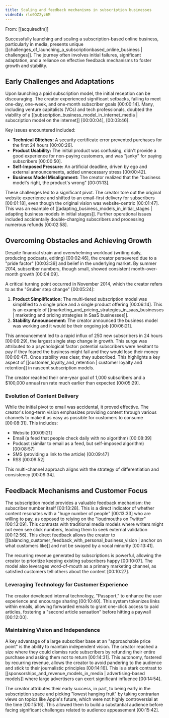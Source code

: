 ```yaml
---
title: Scaling and feedback mechanisms in subscription businesses
videoId: rlo0OZ2yz6M
---
```


From: [[acquiredfm]] <br/> 

Successfully launching and scaling a subscription-based online business, particularly in media, presents unique [[challenges_of_launching_a_subscriptionbased_online_business | challenges]]. The journey often involves initial failures, significant adaptation, and a reliance on effective feedback mechanisms to foster growth and stability.

## Early Challenges and Adaptations

Upon launching a paid subscription model, the initial reception can be discouraging. The creator experienced significant setbacks, failing to meet one-day, one-week, and one-month subscriber goals <a class="yt-timestamp" data-t="00:00:14">[00:00:14]</a>. Many, including venture capitalists (VCs) and tech professionals, doubted the viability of a [[subscription_business_model_in_internet_media | subscription model on the internet]] <a class="yt-timestamp" data-t="00:00:04">[00:00:04]</a>, <a class="yt-timestamp" data-t="00:03:46">[00:03:46]</a>.

Key issues encountered included:
*   **Technical Glitches:** A security certificate error prevented purchases for the first 24 hours <a class="yt-timestamp" data-t="00:00:26">[00:00:26]</a>.
*   **Product Usability:** The initial product was confusing, didn't provide a good experience for non-paying customers, and was "janky" for paying subscribers <a class="yt-timestamp" data-t="00:00:50">[00:00:50]</a>.
*   **Self-Imposed Pressure:** An artificial deadline, driven by ego and external announcements, added unnecessary stress <a class="yt-timestamp" data-t="00:00:42">[00:00:42]</a>.
*   **Business Model Misalignment:** The creator realized that the "business model's right, the product's wrong" <a class="yt-timestamp" data-t="00:01:13">[00:01:13]</a>.

These challenges led to a significant pivot. The creator tore out the original website experience and shifted to an email-first delivery for subscribers <a class="yt-timestamp" data-t="00:01:18">[00:01:18]</a>, even though the original vision was website-centric <a class="yt-timestamp" data-t="00:01:47">[00:01:47]</a>. This was an example of [[adapting_business_models_in_initial_stages | adapting business models in initial stages]]. Further operational issues included accidentally double-charging subscribers and processing numerous refunds <a class="yt-timestamp" data-t="00:02:58">[00:02:58]</a>.

## Overcoming Obstacles and Achieving Growth

Despite financial strain and overwhelming workload (writing daily, producing podcasts, editing) <a class="yt-timestamp" data-t="00:02:46">[00:02:46]</a>, the creator persevered due to a "pride factor" <a class="yt-timestamp" data-t="00:03:39">[00:03:39]</a> and belief in the underlying market. By summer 2014, subscriber numbers, though small, showed consistent month-over-month growth <a class="yt-timestamp" data-t="00:04:09">[00:04:09]</a>.

A critical turning point occurred in November 2014, which the creator refers to as the "Gruber step change" <a class="yt-timestamp" data-t="00:05:24">[00:05:24]</a>:
1.  **Product Simplification:** The multi-tiered subscription model was simplified to a single price and a single product offering <a class="yt-timestamp" data-t="00:06:14">[00:06:14]</a>. This is an example of [[marketing_and_pricing_strategies_in_saas_businesses | marketing and pricing strategies in SaaS businesses]].
2.  **Stability Announcement:** The creator announced the business model was working and it would be their ongoing job <a class="yt-timestamp" data-t="00:06:21">[00:06:21]</a>.

This announcement led to a rapid influx of 250 new subscribers in 24 hours <a class="yt-timestamp" data-t="00:06:29">[00:06:29]</a>, the largest single step change in growth. This surge was attributed to a psychological factor: potential subscribers were hesitant to pay if they feared the business might fail and they would lose their money <a class="yt-timestamp" data-t="00:06:47">[00:06:47]</a>. Once stability was clear, they subscribed. This highlights a key aspect of [[customer_loyalty_and_retention | customer loyalty and retention]] in nascent subscription models.

The creator reached their one-year goal of 1,000 subscribers and a $100,000 annual run rate much earlier than expected <a class="yt-timestamp" data-t="00:05:29">[00:05:29]</a>.

### Evolution of Content Delivery
While the initial pivot to email was accidental, it proved effective. The creator's long-term vision emphasizes providing content through various channels to make it as easy as possible for customers to consume <a class="yt-timestamp" data-t="00:08:31">[00:08:31]</a>. This includes:
*   Website <a class="yt-timestamp" data-t="00:09:21">[00:09:21]</a>
*   Email (a feed that people check daily with no algorithm) <a class="yt-timestamp" data-t="00:08:39">[00:08:39]</a>
*   Podcast (similar to email as a feed, but self-imposed algorithm) <a class="yt-timestamp" data-t="00:08:57">[00:08:57]</a>
*   SMS (providing a link to the article) <a class="yt-timestamp" data-t="00:09:47">[00:09:47]</a>
*   RSS <a class="yt-timestamp" data-t="00:09:52">[00:09:52]</a>

This multi-channel approach aligns with the strategy of differentiation and consistency <a class="yt-timestamp" data-t="00:09:34">[00:09:34]</a>.

## Feedback Mechanisms and Customer Focus

The subscription model provides a valuable feedback mechanism: the subscriber number itself <a class="yt-timestamp" data-t="00:13:28">[00:13:28]</a>. This is a direct indicator of whether content resonates with a "huge number of people" <a class="yt-timestamp" data-t="00:13:33">[00:13:33]</a> who are willing to pay, as opposed to relying on the "loudmouths on Twitter" <a class="yt-timestamp" data-t="00:13:09">[00:13:09]</a>. This contrasts with traditional media models where writers might not even see click numbers, leading them to seek external validation <a class="yt-timestamp" data-t="00:12:56">[00:12:56]</a>. This direct feedback allows the creator to [[balancing_customer_feedback_with_personal_business_vision | anchor on what customers like]] and not be swayed by a vocal minority <a class="yt-timestamp" data-t="00:13:41">[00:13:41]</a>.

The recurring revenue generated by subscriptions is powerful, allowing the creator to prioritize keeping existing subscribers happy <a class="yt-timestamp" data-t="00:10:07">[00:10:07]</a>. The model also leverages word-of-mouth as a primary marketing channel, as satisfied customers tell others about the content <a class="yt-timestamp" data-t="00:10:27">[00:10:27]</a>.

### Leveraging Technology for Customer Experience
The creator developed internal technology, "Passport," to enhance the user experience and encourage sharing <a class="yt-timestamp" data-t="00:10:40">[00:10:40]</a>. This system tokenizes links within emails, allowing forwarded emails to grant one-click access to paid articles, fostering a "second article sensation" before hitting a paywall <a class="yt-timestamp" data-t="00:12:00">[00:12:00]</a>.

### Maintaining Vision and Independence
A key advantage of a large subscriber base at an "approachable price point" is the ability to maintain independent vision. The creator reached a size where they could dismiss rude subscribers by refunding their entire purchase and asking them not to return <a class="yt-timestamp" data-t="00:14:31">[00:14:31]</a>. This autonomy, fostered by recurring revenue, allows the creator to avoid pandering to the audience and stick to their journalistic principles <a class="yt-timestamp" data-t="00:14:16">[00:14:16]</a>. This is a stark contrast to [[sponsorships_and_revenue_models_in_media | advertising-based models]] where large advertisers can exert significant influence <a class="yt-timestamp" data-t="00:14:54">[00:14:54]</a>.

The creator attributes their early success, in part, to being early in the subscription space and picking "lowest hanging fruit" by taking contrarian views on topics like Apple's future, which were not highly controversial at the time <a class="yt-timestamp" data-t="00:15:16">[00:15:16]</a>. This allowed them to build a substantial audience before facing significant challenges related to audience appeasement <a class="yt-timestamp" data-t="00:15:42">[00:15:42]</a>.